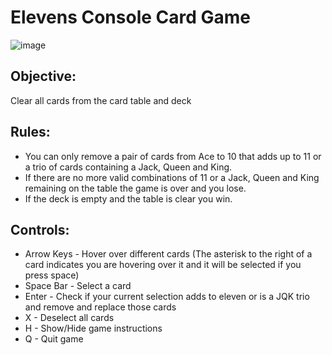 # Elevens Console Card Game
![image](https://github.com/user-attachments/assets/a999bfa1-ec54-4a4a-bf4b-f1470e89f83f)
## Objective:
Clear all cards from the card table and deck
## Rules:
- You can only remove a pair of cards from Ace to 10 that adds up to 11 or a trio of cards containing a Jack, Queen and King.
- If there are no more valid combinations of 11 or a Jack, Queen and King remaining on the table the game is over and you lose.
- If the deck is empty and the table is clear you win.
## Controls:
- Arrow Keys - Hover over different cards (The asterisk to the right of a card indicates you are hovering over it and it will be selected if you press space)
- Space Bar - Select a card
- Enter - Check if your current selection adds to eleven or is a JQK trio and remove and replace those cards
- X - Deselect all cards
- H - Show/Hide game instructions
- Q - Quit game
